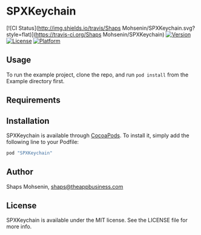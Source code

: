 # SPXKeychain

[![CI Status](http://img.shields.io/travis/Shaps Mohsenin/SPXKeychain.svg?style=flat)](https://travis-ci.org/Shaps Mohsenin/SPXKeychain)
[![Version](https://img.shields.io/cocoapods/v/SPXKeychain.svg?style=flat)](http://cocoapods.org/pods/SPXKeychain)
[![License](https://img.shields.io/cocoapods/l/SPXKeychain.svg?style=flat)](http://cocoapods.org/pods/SPXKeychain)
[![Platform](https://img.shields.io/cocoapods/p/SPXKeychain.svg?style=flat)](http://cocoapods.org/pods/SPXKeychain)

## Usage

To run the example project, clone the repo, and run `pod install` from the Example directory first.

## Requirements

## Installation

SPXKeychain is available through [CocoaPods](http://cocoapods.org). To install
it, simply add the following line to your Podfile:

```ruby
pod "SPXKeychain"
```

## Author

Shaps Mohsenin, shaps@theappbusiness.com

## License

SPXKeychain is available under the MIT license. See the LICENSE file for more info.
